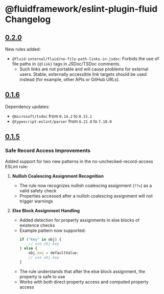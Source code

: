 # @fluidframework/eslint-plugin-fluid Changelog

## [0.2.0](https://github.com/microsoft/FluidFramework/releases/tag/eslint-plugin-fluid_v0.2.0)

New rules added:

- `@fluid-internal/fluid/no-file-path-links-in-jsdoc`: Forbids the use of file paths in `{@link}` tags in JSDoc/TSDoc comments.
  - Such links are not portable and will cause problems for external users.
    Stable, externally accessible link targets should be used instead (for example, other APIs or GitHub URLs).

## [0.1.6](https://github.com/microsoft/FluidFramework/releases/tag/eslint-plugin-fluid_v0.1.6)

Dependency updates:

- `@microsoft/tsdoc` from `0.14.2` to `0.15.1`
- `@typescript-eslint/parser` from `6.21.0` to `7.18.0`

## [0.1.5](https://github.com/microsoft/FluidFramework/releases/tag/eslint-plugin-fluid_v0.1.5)

### Safe Record Access Improvements

Added support for two new patterns in the no-unchecked-record-access ESLint rule:

1. **Nullish Coalescing Assignment Recognition**
    - The rule now recognizes nullish coalescing assignment (`??=`) as a valid safety check
    - Properties accessed after a nullish coalescing assignment will not trigger warnings

2. **Else Block Assignment Handling**
    - Added detection for property assignments in else blocks of existence checks
    - Example pattern now supported:
        ```typescript
        if ("key" in obj) {
        	// use obj.key
        } else {
        	obj.key = defaultValue;
        	// use obj.key
        }
        ```
    - The rule understands that after the else block assignment, the property is safe to use
    - Works with both direct property access and computed property access

